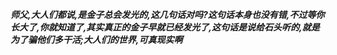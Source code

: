 ***师父,大人们都说,是金子总会发光的,这几句话对吗?这句话本身也没有错,不过等你长大了,你就知道了,其实真正的金子早就已经发光了,这句话是说给石头听的,就是为了骗他们多干活;大人们的世界,可真现实啊***